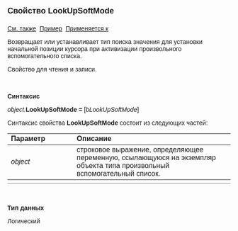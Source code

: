 <html>
<head>
<title>Произвольный вспомогательный список\LookUpSoftMode</title>
</head>

<body>

<p><font size="4" face="Arial"><strong>Свойство LookUpSoftMode<br>
<br>
</strong></font><font face="Arial"><a href="LookUpValue.html">См. также</a>&nbsp;
<u>Пример</u>&nbsp; <a href="../AsModalBrowser.html">Применяется к</a></font></p>

<p><font face="Arial">Возвращает или устанавливает тип поиска значения 
для установки начальной позиции курсора при активизации произвольного 
вспомогательного списка. </font></p>

<p><font face="Arial">Свойство для чтения и записи. </font></p>

<p class="label">&nbsp;</p>

<p class="label"><font face="Arial"><b>Синтаксис</b></font></p>

<p><font face="Arial"><em>object.</em><strong>LookUpSoftMode = </strong>
[<em>bLookUpSoftMode</em>]</font></p>

<p><font face="Arial">Синтаксис свойства <strong>LookUpSoftMode</strong>
состоит из следующих частей:</font></p>

<table border="1" cellPadding="5" cols="2" frame="below" rules="rows" height="113">
<TBODY>
  <tr vAlign="top">
    <td class="label" width="29%" height="17"><font face="Arial"><b>
	Параметр</b></font></td>
    <td class="label" width="71%" height="17"><font face="Arial"><strong>
	Описание</strong></font></td>
  </tr>
  <tr>
    <td width="29%" height="36"><em><font face="Arial">object</font></em></td>
    <td width="71%" height="36"><font face="Arial">строковое 
	выражение, определяющее переменную, ссылающуюся на экземпляр объекта типа 
	произвольный вспомогательный список.</font></td>
  </tr>
  <tr>
    <td width="29%" height="18"><em><font face="Arial">bLookUpSoftMode</font></em></td>
    <td width="71%" height="18"><font face="Arial">логическое 
	выражение, определяющее признак префиксного (значение свойства True) или 
	жесткого (значение свойства False) поиска значений. Префиксный поиск 
	означает поиск <a href="LookUpValue.html">значения</a> в <a
    href="LookUpColumn.html">искомой</a> колонке по префиксным начальным 
	значениям. Жесткий поиск означает необходимость полного совпадения <a href="LookUpValue.html">
	значения</a>
    в <a href="LookUpColumn.html">искомой</a> колонке. В результате нахождения 
	значения в колонке курсор устанавливается на найденную строку.</font></td>
  </tr>
</TBODY>
</table>

<p class="label">&nbsp;</p>

<p class="label"><font face="Arial"><b>Тип данных</b></font></p>

<p><font face="Arial">Логический</font></p>
</body>
</html>
